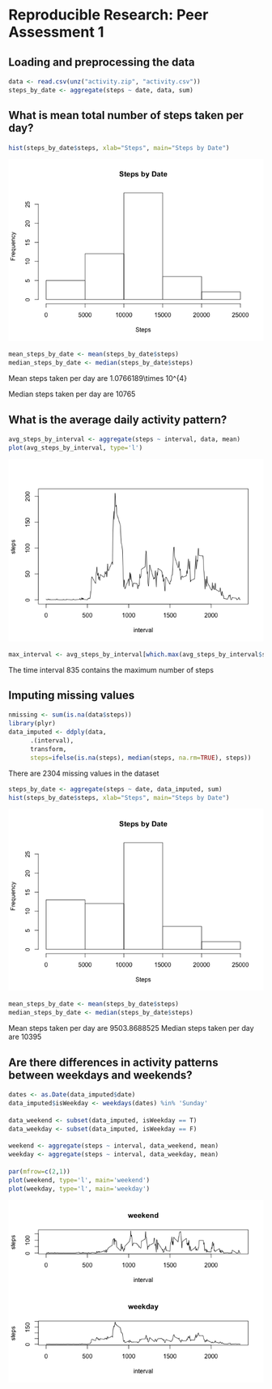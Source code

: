 # Reproducible Research: Peer Assessment 1


## Loading and preprocessing the data

```r
data <- read.csv(unz("activity.zip", "activity.csv"))
steps_by_date <- aggregate(steps ~ date, data, sum)
```

## What is mean total number of steps taken per day?

```r
hist(steps_by_date$steps, xlab="Steps", main="Steps by Date")
```

![](PA1_template_files/figure-html/unnamed-chunk-2-1.png)

```r
mean_steps_by_date <- mean(steps_by_date$steps)
median_steps_by_date <- median(steps_by_date$steps)
```
Mean steps taken per day are 1.0766189\times 10^{4}

Median steps taken per day are 10765

## What is the average daily activity pattern?


```r
avg_steps_by_interval <- aggregate(steps ~ interval, data, mean)
plot(avg_steps_by_interval, type='l')
```

![](PA1_template_files/figure-html/unnamed-chunk-3-1.png)

```r
max_interval <- avg_steps_by_interval[which.max(avg_steps_by_interval$steps),]$interval
```

The time interval 835 contains the maximum number of steps

## Imputing missing values


```r
nmissing <- sum(is.na(data$steps))
library(plyr)
data_imputed <- ddply(data, 
      .(interval), 
      transform, 
      steps=ifelse(is.na(steps), median(steps, na.rm=TRUE), steps))
```

There are 2304 missing values in the dataset


```r
steps_by_date <- aggregate(steps ~ date, data_imputed, sum)
hist(steps_by_date$steps, xlab="Steps", main="Steps by Date")
```

![](PA1_template_files/figure-html/unnamed-chunk-5-1.png)

```r
mean_steps_by_date <- mean(steps_by_date$steps)
median_steps_by_date <- median(steps_by_date$steps)
```

Mean steps taken per day are 9503.8688525
Median steps taken per day are 10395

## Are there differences in activity patterns between weekdays and weekends?


```r
dates <- as.Date(data_imputed$date)
data_imputed$isWeekday <- weekdays(dates) %in% 'Sunday'

data_weekend <- subset(data_imputed, isWeekday == T)
data_weekday <- subset(data_imputed, isWeekday == F)

weekend <- aggregate(steps ~ interval, data_weekend, mean)
weekday <- aggregate(steps ~ interval, data_weekday, mean)

par(mfrow=c(2,1))
plot(weekend, type='l', main='weekend')
plot(weekday, type='l', main='weekday')
```

![](PA1_template_files/figure-html/unnamed-chunk-6-1.png)
